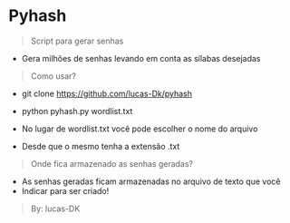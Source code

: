 # Pyhash

> Script para gerar senhas
- Gera milhões de senhas levando em conta as sílabas desejadas

> Como usar?

- git clone https://github.com/lucas-Dk/pyhash

- python pyhash.py wordlist.txt

- No lugar de wordlist.txt você pode escolher o nome do arquivo
- Desde que o mesmo tenha a extensão .txt

> Onde fica armazenado as senhas geradas?

- As senhas geradas ficam armazenadas no arquivo de texto que você
- Indicar para ser criado!

> By: lucas-DK
